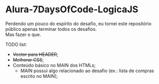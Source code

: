 # Alura-7DaysOfCode-LogicaJS
Perdendo um pouco do espírito do desafio, eu tornei este repositório público apenas terminar todos os desafios.  
Mas fazer o que.  

TODO list:

- ~~Vector para HEADER~~;
- ~~Melhorar CSS~~;
- Conteúdo básico no MAIN dos HTMLs;
  - MAIN possui algo relacionado ao desafio (ex.: lista de compras escrito no MAIN);
